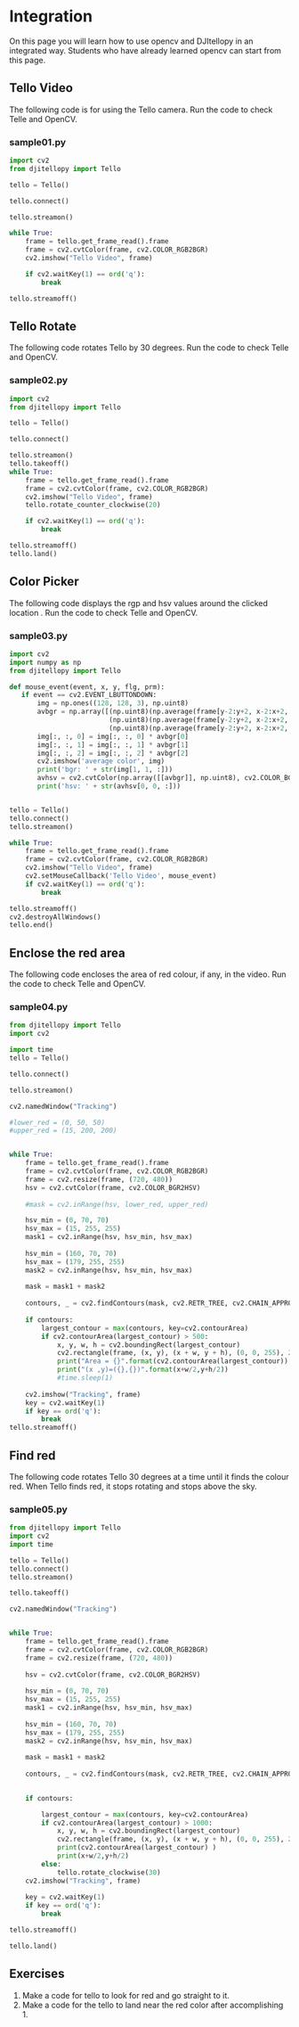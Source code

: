 # Integration
On this page you will learn how to use opencv and DJItellopy in an integrated way. Students who have already learned opencv can start from this page.
## Tello Video
The following code is for using the Tello camera. Run the code to check Telle and OpenCV.
### sample01.py
```python
import cv2
from djitellopy import Tello

tello = Tello()

tello.connect()

tello.streamon()

while True:
    frame = tello.get_frame_read().frame
    frame = cv2.cvtColor(frame, cv2.COLOR_RGB2BGR)
    cv2.imshow("Tello Video", frame)

    if cv2.waitKey(1) == ord('q'):
        break

tello.streamoff()
```

## Tello Rotate
The following code rotates Tello by 30 degrees. Run the code to check Telle and OpenCV.
### sample02.py

```python
import cv2
from djitellopy import Tello

tello = Tello()

tello.connect()

tello.streamon()
tello.takeoff()
while True:
    frame = tello.get_frame_read().frame
    frame = cv2.cvtColor(frame, cv2.COLOR_RGB2BGR)
    cv2.imshow("Tello Video", frame)
    tello.rotate_counter_clockwise(20)

    if cv2.waitKey(1) == ord('q'):
        break

tello.streamoff()
tello.land()
```


## Color Picker
The following code displays the rgp and hsv values around the clicked location .
Run the code to check Telle and OpenCV.
### sample03.py
```python
import cv2
import numpy as np
from djitellopy import Tello

def mouse_event(event, x, y, flg, prm):
   if event == cv2.EVENT_LBUTTONDOWN:
       img = np.ones((128, 128, 3), np.uint8)
       avbgr = np.array([(np.uint8)(np.average(frame[y-2:y+2, x-2:x+2, 0])),
                         (np.uint8)(np.average(frame[y-2:y+2, x-2:x+2, 1])),
                         (np.uint8)(np.average(frame[y-2:y+2, x-2:x+2, 2]))])
       img[:, :, 0] = img[:, :, 0] * avbgr[0]
       img[:, :, 1] = img[:, :, 1] * avbgr[1]
       img[:, :, 2] = img[:, :, 2] * avbgr[2]
       cv2.imshow('average color', img)
       print('bgr: ' + str(img[1, 1, :]))
       avhsv = cv2.cvtColor(np.array([[avbgr]], np.uint8), cv2.COLOR_BGR2HSV)
       print('hsv: ' + str(avhsv[0, 0, :]))


tello = Tello()
tello.connect()
tello.streamon()

while True:
    frame = tello.get_frame_read().frame
    frame = cv2.cvtColor(frame, cv2.COLOR_RGB2BGR)
    cv2.imshow("Tello Video", frame)
    cv2.setMouseCallback('Tello Video', mouse_event)
    if cv2.waitKey(1) == ord('q'):
        break

tello.streamoff()
cv2.destroyAllWindows()
tello.end()
```
## Enclose the red area
The following code encloses the area of red colour, if any, in the video. Run the code to check Telle and OpenCV.
### sample04.py
```python
from djitellopy import Tello
import cv2

import time
tello = Tello()

tello.connect()

tello.streamon()

cv2.namedWindow("Tracking")

#lower_red = (0, 50, 50)
#upper_red = (15, 200, 200)


while True:
    frame = tello.get_frame_read().frame
    frame = cv2.cvtColor(frame, cv2.COLOR_RGB2BGR)
    frame = cv2.resize(frame, (720, 480))
    hsv = cv2.cvtColor(frame, cv2.COLOR_BGR2HSV)
    
    #mask = cv2.inRange(hsv, lower_red, upper_red)

    hsv_min = (0, 70, 70)
    hsv_max = (15, 255, 255)
    mask1 = cv2.inRange(hsv, hsv_min, hsv_max)
 
    hsv_min = (160, 70, 70)
    hsv_max = (179, 255, 255)
    mask2 = cv2.inRange(hsv, hsv_min, hsv_max)
 
    mask = mask1 + mask2
    
    contours, _ = cv2.findContours(mask, cv2.RETR_TREE, cv2.CHAIN_APPROX_SIMPLE)
    
    if contours:
        largest_contour = max(contours, key=cv2.contourArea)
        if cv2.contourArea(largest_contour) > 500: 
            x, y, w, h = cv2.boundingRect(largest_contour)
            cv2.rectangle(frame, (x, y), (x + w, y + h), (0, 0, 255), 2)
            print("Area = {}".format(cv2.contourArea(largest_contour)) )
            print("(x ,y)=({},{})".format(x+w/2,y+h/2))
            #time.sleep(1)
    
    cv2.imshow("Tracking", frame)
    key = cv2.waitKey(1)
    if key == ord('q'):
        break
tello.streamoff()


```

##  Find red
The following code rotates Tello 30 degrees at a time until it finds the colour red. When Tello finds red, it stops rotating and stops above the sky. 
### sample05.py

```python
from djitellopy import Tello
import cv2
import time

tello = Tello()
tello.connect()
tello.streamon()

tello.takeoff()

cv2.namedWindow("Tracking")


while True:
    frame = tello.get_frame_read().frame
    frame = cv2.cvtColor(frame, cv2.COLOR_RGB2BGR)
    frame = cv2.resize(frame, (720, 480))
    
    hsv = cv2.cvtColor(frame, cv2.COLOR_BGR2HSV)
    
    hsv_min = (0, 70, 70)
    hsv_max = (15, 255, 255)
    mask1 = cv2.inRange(hsv, hsv_min, hsv_max)
 
    hsv_min = (160, 70, 70)
    hsv_max = (179, 255, 255)
    mask2 = cv2.inRange(hsv, hsv_min, hsv_max)
 
    mask = mask1 + mask2
    
    contours, _ = cv2.findContours(mask, cv2.RETR_TREE, cv2.CHAIN_APPROX_SIMPLE)
    

    if contours:

        largest_contour = max(contours, key=cv2.contourArea)
        if cv2.contourArea(largest_contour) > 1000: 
            x, y, w, h = cv2.boundingRect(largest_contour)
            cv2.rectangle(frame, (x, y), (x + w, y + h), (0, 0, 255), 2)
            print(cv2.contourArea(largest_contour) )
            print(x+w/2,y+h/2)
        else:
            tello.rotate_clockwise(30)
    cv2.imshow("Tracking", frame)
    
    key = cv2.waitKey(1)
    if key == ord('q'):
        break

tello.streamoff()

tello.land()
```

## Exercises
1. Make a code for tello to look for red and go straight to it.
2. Make a code for the tello to land near the red color after accomplishing 1.
